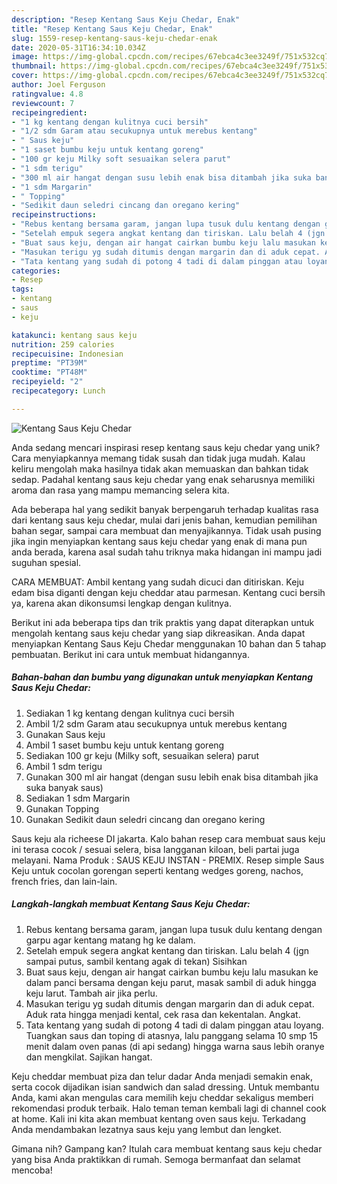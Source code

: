 ```yaml
---
description: "Resep Kentang Saus Keju Chedar, Enak"
title: "Resep Kentang Saus Keju Chedar, Enak"
slug: 1559-resep-kentang-saus-keju-chedar-enak
date: 2020-05-31T16:34:10.034Z
image: https://img-global.cpcdn.com/recipes/67ebca4c3ee3249f/751x532cq70/kentang-saus-keju-chedar-foto-resep-utama.jpg
thumbnail: https://img-global.cpcdn.com/recipes/67ebca4c3ee3249f/751x532cq70/kentang-saus-keju-chedar-foto-resep-utama.jpg
cover: https://img-global.cpcdn.com/recipes/67ebca4c3ee3249f/751x532cq70/kentang-saus-keju-chedar-foto-resep-utama.jpg
author: Joel Ferguson
ratingvalue: 4.8
reviewcount: 7
recipeingredient:
- "1 kg kentang dengan kulitnya cuci bersih"
- "1/2 sdm Garam atau secukupnya untuk merebus kentang"
- " Saus keju"
- "1 saset bumbu keju untuk kentang goreng"
- "100 gr keju Milky soft sesuaikan selera parut"
- "1 sdm terigu"
- "300 ml air hangat dengan susu lebih enak bisa ditambah jika suka banyak saus"
- "1 sdm Margarin"
- " Topping"
- "Sedikit daun seledri cincang dan oregano kering"
recipeinstructions:
- "Rebus kentang bersama garam, jangan lupa tusuk dulu kentang dengan garpu agar kentang matang hg ke dalam."
- "Setelah empuk segera angkat kentang dan tiriskan. Lalu belah 4 (jgn sampai putus, sambil kentang agak di tekan) Sisihkan"
- "Buat saus keju, dengan air hangat cairkan bumbu keju lalu masukan ke dalam panci bersama dengan keju parut, masak sambil di aduk hingga keju larut. Tambah air jika perlu."
- "Masukan terigu yg sudah ditumis dengan margarin dan di aduk cepat. Aduk rata hingga menjadi kental, cek rasa dan kekentalan. Angkat."
- "Tata kentang yang sudah di potong 4 tadi di dalam pinggan atau loyang. Tuangkan saus dan toping di atasnya, lalu panggang selama 10 smp 15 menit dalam oven panas (di api sedang) hingga warna saus lebih oranye dan mengkilat. Sajikan hangat."
categories:
- Resep
tags:
- kentang
- saus
- keju

katakunci: kentang saus keju 
nutrition: 259 calories
recipecuisine: Indonesian
preptime: "PT39M"
cooktime: "PT48M"
recipeyield: "2"
recipecategory: Lunch

---
```



![Kentang Saus Keju Chedar](https://img-global.cpcdn.com/recipes/67ebca4c3ee3249f/751x532cq70/kentang-saus-keju-chedar-foto-resep-utama.jpg)

Anda sedang mencari inspirasi resep kentang saus keju chedar yang unik? Cara menyiapkannya memang tidak susah dan tidak juga mudah. Kalau keliru mengolah maka hasilnya tidak akan memuaskan dan bahkan tidak sedap. Padahal kentang saus keju chedar yang enak seharusnya memiliki aroma dan rasa yang mampu memancing selera kita.

Ada beberapa hal yang sedikit banyak berpengaruh terhadap kualitas rasa dari kentang saus keju chedar, mulai dari jenis bahan, kemudian pemilihan bahan segar, sampai cara membuat dan menyajikannya. Tidak usah pusing jika ingin menyiapkan kentang saus keju chedar yang enak di mana pun anda berada, karena asal sudah tahu triknya maka hidangan ini mampu jadi suguhan spesial.

CARA MEMBUAT: Ambil kentang yang sudah dicuci dan ditiriskan. Keju edam bisa diganti dengan keju cheddar atau parmesan. Kentang cuci bersih ya, karena akan dikonsumsi lengkap dengan kulitnya.


Berikut ini ada beberapa tips dan trik praktis yang dapat diterapkan untuk mengolah kentang saus keju chedar yang siap dikreasikan. Anda dapat menyiapkan Kentang Saus Keju Chedar menggunakan 10 bahan dan 5 tahap pembuatan. Berikut ini cara untuk membuat hidangannya.

<!--inarticleads1-->

##### Bahan-bahan dan bumbu yang digunakan untuk menyiapkan Kentang Saus Keju Chedar:

1. Sediakan 1 kg kentang dengan kulitnya cuci bersih
1. Ambil 1/2 sdm Garam atau secukupnya untuk merebus kentang
1. Gunakan  Saus keju
1. Ambil 1 saset bumbu keju untuk kentang goreng
1. Sediakan 100 gr keju (Milky soft, sesuaikan selera) parut
1. Ambil 1 sdm terigu
1. Gunakan 300 ml air hangat (dengan susu lebih enak bisa ditambah jika suka banyak saus)
1. Sediakan 1 sdm Margarin
1. Gunakan  Topping
1. Gunakan Sedikit daun seledri cincang dan oregano kering


Saus keju ala richeese DI jakarta. Kalo bahan resep cara membuat saus keju ini terasa cocok / sesuai selera, bisa langganan kiloan, beli partai juga melayani. Nama Produk : SAUS KEJU INSTAN - PREMIX. Resep simple Saus Keju untuk cocolan gorengan seperti kentang wedges goreng, nachos, french fries, dan lain-lain. 

<!--inarticleads2-->

##### Langkah-langkah membuat Kentang Saus Keju Chedar:

1. Rebus kentang bersama garam, jangan lupa tusuk dulu kentang dengan garpu agar kentang matang hg ke dalam.
1. Setelah empuk segera angkat kentang dan tiriskan. Lalu belah 4 (jgn sampai putus, sambil kentang agak di tekan) Sisihkan
1. Buat saus keju, dengan air hangat cairkan bumbu keju lalu masukan ke dalam panci bersama dengan keju parut, masak sambil di aduk hingga keju larut. Tambah air jika perlu.
1. Masukan terigu yg sudah ditumis dengan margarin dan di aduk cepat. Aduk rata hingga menjadi kental, cek rasa dan kekentalan. Angkat.
1. Tata kentang yang sudah di potong 4 tadi di dalam pinggan atau loyang. Tuangkan saus dan toping di atasnya, lalu panggang selama 10 smp 15 menit dalam oven panas (di api sedang) hingga warna saus lebih oranye dan mengkilat. Sajikan hangat.


Keju cheddar membuat piza dan telur dadar Anda menjadi semakin enak, serta cocok dijadikan isian sandwich dan salad dressing. Untuk membantu Anda, kami akan mengulas cara memilih keju cheddar sekaligus memberi rekomendasi produk terbaik. Halo teman teman kembali lagi di channel cook at home. Kali ini kita akan membuat kentang oven saus keju. Terkadang Anda mendambakan lezatnya saus keju yang lembut dan lengket. 

Gimana nih? Gampang kan? Itulah cara membuat kentang saus keju chedar yang bisa Anda praktikkan di rumah. Semoga bermanfaat dan selamat mencoba!
